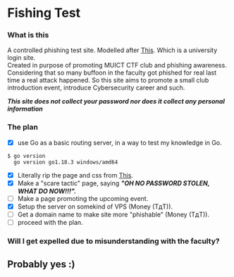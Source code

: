 ﻿# Fishing Test
 ### What is this
A controlled phishing test site. Modelled after [This](https://academic.ict.mahidol.ac.th/student/studentinfo/Default.aspx). Which is a university login site.  
Created in purpose of promoting MUICT CTF club and phishing awareness. Considering that so many buffoon in the faculty got phished for real last time a real attack happened. So this site aims to promote a small club introduction event, introduce Cybersecurity career and such.

***This site does not collect your password nor does it collect any personal information***

### The plan
- [x] use Go as a basic routing server, in a way to test my knowledge in Go.
```
$ go version
  go version go1.18.3 windows/amd64
```
- [x] Literally rip the page and css from [This](https://academic.ict.mahidol.ac.th/student/studentinfo/Default.aspx).
- [x] Make a "scare tactic" page, saying ***"OH NO PASSWORD STOLEN, WHAT DO NOW!!!".***
- [ ] Make a page promoting the upcoming event.
- [x] Setup the server on somekind of VPS (Money (TдT)).
- [ ] Get a domain name to make site more "phishable" (Money (TдT)).
- [ ] proceed with the plan.

### Will I get expelled due to misunderstanding with the faculty?
## Probably yes :)
